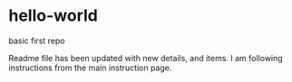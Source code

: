 # hello-world
basic first repo

Readme file has been updated with new details, and items. I am following instructions from the main instruction page.

